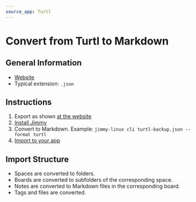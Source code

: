 ```yaml
---
source_app: Turtl
---
```


# Convert from Turtl to Markdown

## General Information

- [Website](https://turtlapp.com/)
- Typical extension: `.json`

## Instructions

1. Export as shown [at the website](https://turtlapp.com/features/)
2. [Install Jimmy](../index.md#installation)
3. Convert to Markdown. Example: `jimmy-linux cli turtl-backup.json --format turtl`
4. [Import to your app](../import_instructions.md)

## Import Structure

- Spaces are converted to folders.
- Boards are converted to subfolders of the corresponding space.
- Notes are converted to Markdown files in the corresponding board.
- Tags and files are converted.
